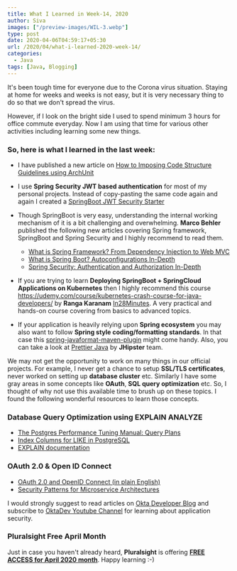 ```yaml
---
title: What I Learned in Week-14, 2020
author: Siva
images: ["/preview-images/WIL-3.webp"]
type: post
date: 2020-04-06T04:59:17+05:30
url: /2020/04/what-i-learned-2020-week-14/
categories:
  - Java
tags: [Java, Blogging]
---
```


It's been tough time for everyone due to the Corona virus situation. 
Staying at home for weeks and weeks is not easy, but it is very necessary thing to do so that we don't spread the virus.

However, if I look on the bright side I used to spend minimum 3 hours for office commute everyday.
Now I am using that time for various other activities including learning some new things.

### So, here is what I learned in the last week:

* I have published a new article on [How to Imposing Code Structure Guidelines using ArchUnit](https://sivalabs.in/2020/04/impose-architecture-guidelines-using-archunit/)

* I use **Spring Security JWT based authentication** for most of my personal projects. 
Instead of copy-pasting the same code again and again I created a [SpringBoot JWT Security Starter](https://github.com/sivalabs/spring-boot-jwt-security-starter)

* Though SpringBoot is very easy, understanding the internal working mechanism of it is a bit challenging and overwhelming.
**Marco Behler** published the following new articles covering Spring framework, SpringBoot and Spring Security 
and I highly recommend to read them.

    * [What is Spring Framework? From Dependency Injection to Web MVC](https://www.marcobehler.com/guides/spring-framework)
    * [What is Spring Boot? Autoconfigurations In-Depth](https://www.marcobehler.com/guides/spring-boot)
    * [Spring Security: Authentication and Authorization In-Depth](https://www.marcobehler.com/guides/spring-security)

* If you are trying to learn **Deploying SpringBoot + SpringCloud Applications on Kubernetes** then 
I highly recommend this course https://udemy.com/course/kubernetes-crash-course-for-java-developers/ 
by **Ranga Karanam** [In28Minutes](https://twitter.com/In28Minutes). 
A very practical and hands-on course covering from basics to advanced topics.

* If your application is heavily relying upon **Spring ecosystem** you may also want to follow **Spring style coding/formatting standards**. 
In that case this [spring-javaformat-maven-plugin](https://github.com/spring-io/spring-javaformat) might come handy.
Also, you can take a look at [Prettier Java](https://github.com/jhipster/prettier-java) by **JHipster** team.

We may not get the opportunity to work on many things in our official projects. 
For example, I never get a chance to setup **SSL/TLS certificates**, never worked on setting up **database cluster** etc.
Similarly I have some gray areas in some concepts like **OAuth**, **SQL query optimization** etc.
So, I thought of why not use this available time to brush up on these topics. 
I found the following wonderful resources to learn those concepts. 

### Database Query Optimization using EXPLAIN ANALYZE
* [The Postgres Performance Tuning Manual: Query Plans](https://blog.gojekengineering.com/the-postgres-performance-tuning-manual-query-plans-52a023c2342d)
* [Index Columns for LIKE in PostgreSQL](https://niallburkley.com/blog/index-columns-for-like-in-postgres/)
* [EXPLAIN documentation](https://www.postgresql.org/docs/9.1/sql-explain.html)

### OAuth 2.0 & Open ID Connect
* [OAuth 2.0 and OpenID Connect (in plain English)](https://www.youtube.com/watch?v=996OiexHze0)
* [Security Patterns for Microservice Architectures](https://developer.okta.com/blog/2020/03/23/microservice-security-patterns)

I would strongly suggest to read articles on [Okta Developer Blog](https://developer.okta.com/blog/) 
and subscribe to [OktaDev Youtube Channel](https://www.youtube.com/channel/UC5AMiWqFVFxF1q9Ya1FuZ_Q) 
for learning about application security.

### Pluralsight Free April Month
Just in case you haven't already heard, **Pluralsight** is offering [**FREE ACCESS for April 2020 month**]((https://t.co/9Son2fPnwG?amp=1)).
Happy learning :-)
